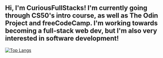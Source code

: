 Hi, I'm CuriousFullStacks! I'm currently going through CS50's intro course, as well as The Odin Project and freeCodeCamp. I'm working towards becoming a full-stack web dev, but I'm also very interested in software development!
-

[![Top Langs](https://github-readme-stats.vercel.app/api/top-langs/?username=CuriousFullStacks&theme=transparent)](https://github.com/anuraghazra/github-readme-stats)
